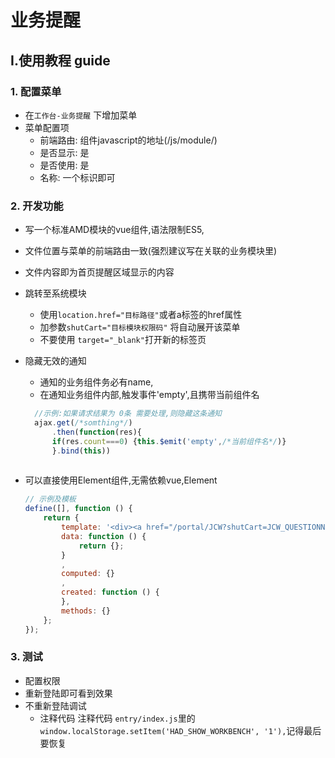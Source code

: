 # 业务提醒

## Ⅰ.使用教程 guide

### 1. 配置菜单

- 在`工作台-业务提醒` 下增加菜单
- 菜单配置项
  - 前端路由: 组件javascript的地址(/js/module/)
  - 是否显示: 是
  - 是否使用: 是
  - 名称: 一个标识即可

### 2. 开发功能

- 写一个标准AMD模块的vue组件,语法限制ES5,

- 文件位置与菜单的前端路由一致(强烈建议写在关联的业务模块里)

- 文件内容即为首页提醒区域显示的内容

- 跳转至系统模块

  - 使用`location.href="目标路径"`或者a标签的href属性
  - 加参数`shutCart="目标模块权限码"` 将自动展开该菜单
  - 不要使用 `target="_blank"`打开新的标签页

- 隐藏无效的通知
  - 通知的业务组件务必有name, 
  - 在通知业务组件内部,触发事件'empty',且携带当前组件名 
  ```javascript
    //示例:如果请求结果为 0条 需要处理,则隐藏这条通知
    ajax.get(/*somthing*/)
        .then(function(res){
        if(res.count===0) {this.$emit('empty',/*当前组件名*/)}
        }.bind(this))
    
  ```

- 可以直接使用Element组件,无需依赖vue,Element

  ```javascript
  // 示例及模板
  define([], function () {
      return {
          template: '<div><a href="/portal/JCW?shutCart=JCW_QUESTIONNC_START"">点击跳转</a><div>',
          data: function () {
              return {};
          }
          ,
          computed: {}
          ,
          created: function () {
          },
          methods: {}
      };
  });
  ```

  

### 3. 测试

- 配置权限
- 重新登陆即可看到效果
- 不重新登陆调试
  - 注释代码 注释代码 `entry/index.js`里的   `window.localStorage.setItem('HAD_SHOW_WORKBENCH', '1'),`记得最后要恢复

